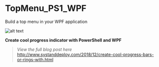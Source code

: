 # TopMenu_PS1_WPF
Build a top menu in your WPF application

![alt text](https://github.com/damienvanrobaeys/TopMenu_PS1_WPF/blob/master/GIF/TopMenu_Preview.gif)

**Create cool progress indicator with PowerShell and WPF**

> *View the full blog post here*
http://www.systanddeploy.com/2018/12/create-cool-progress-bars-or-rings-with.html


